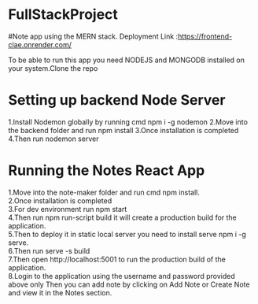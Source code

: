 # FullStackProject

#Note app using the MERN stack.
Deployment Link :https://frontend-clae.onrender.com/

To be able to run this app you need NODEJS and MONGODB installed on your system.Clone the repo 

# Setting up backend Node Server
1.Install Nodemon globally by running cmd npm i -g nodemon
2.Move into the backend folder and run npm install
3.Once installation is completed
4.Then run nodemon server

# Running the Notes React App
1.Move into the note-maker folder and run cmd npm install.<br>
2.Once installation is completed<br>
3.For dev environment run npm start<br>
4.Then run npm run-script build it will create a production build for the application.<br>
5.Then to deploy it in static local server you need to install serve npm i -g serve.<br>
6.Then run serve -s build<br>
7.Then open http://localhost:5001 to run the production build of the application.<br>
8.Login to the application using the username and password provided above only Then you can add note by clicking on Add Note or Create Note and view it in the Notes section.
